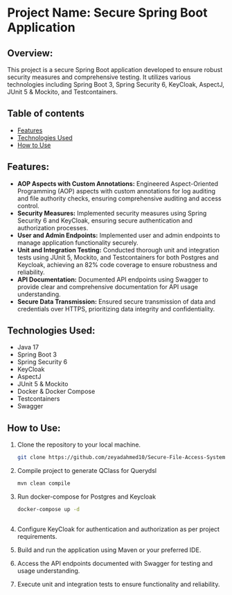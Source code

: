 # Project Name: Secure Spring Boot Application

## Overview:
This project is a secure Spring Boot application developed to ensure robust security measures and comprehensive testing. It utilizes various technologies including Spring Boot 3, Spring Security 6, KeyCloak, AspectJ, JUnit 5 & Mockito, and Testcontainers.
## Table of contents
- [Features](#features)
- [Technologies Used](#technologies-used)
- [How to Use](#how-to-use)
  
## Features:
- **AOP Aspects with Custom Annotations:** Engineered Aspect-Oriented Programming (AOP) aspects with custom annotations for log auditing and file authority checks, ensuring comprehensive auditing and access control.
- **Security Measures:** Implemented security measures using Spring Security 6 and KeyCloak, ensuring secure authentication and authorization processes.
- **User and Admin Endpoints:** Implemented user and admin endpoints to manage application functionality securely.
- **Unit and Integration Testing:** Conducted thorough unit and integration tests using JUnit 5, Mockito, and Testcontainers for both Postgres and Keycloak, achieving an 82% code coverage to ensure robustness and reliability.
- **API Documentation:** Documented API endpoints using Swagger to provide clear and comprehensive documentation for API usage understanding.
- **Secure Data Transmission:** Ensured secure transmission of data and credentials over HTTPS, prioritizing data integrity and confidentiality.

## Technologies Used:
- Java 17
- Spring Boot 3
- Spring Security 6
- KeyCloak
- AspectJ
- JUnit 5 & Mockito
- Docker & Docker Compose
- Testcontainers
- Swagger

## How to Use:
1. Clone the repository to your local machine.
   
   ```bash
   git clone https://github.com/zeyadahmed10/Secure-File-Access-System-With-Log-Auditing.git
2. Compile project to generate QClass for Querydsl

     ```bash
     mvn clean compile
3. Run docker-compose for Postgres and Keycloak

     ```bash
     docker-compose up -d
       
5. Configure KeyCloak for authentication and authorization as per project requirements.
6. Build and run the application using Maven or your preferred IDE.
7. Access the API endpoints documented with Swagger for testing and usage understanding.
8. Execute unit and integration tests to ensure functionality and reliability.

